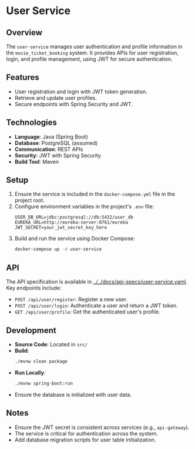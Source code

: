 # User Service

## Overview
The `user-service` manages user authentication and profile information in the `movie_ticket_booking` system. It provides APIs for user registration, login, and profile management, using JWT for secure authentication.

## Features
- User registration and login with JWT token generation.
- Retrieve and update user profiles.
- Secure endpoints with Spring Security and JWT.

## Technologies
- **Language**: Java (Spring Boot)
- **Database**: PostgreSQL (assumed)
- **Communication**: REST APIs
- **Security**: JWT with Spring Security
- **Build Tool**: Maven

## Setup
1. Ensure the service is included in the `docker-compose.yml` file in the project root.
2. Configure environment variables in the project's `.env` file:
   ```plaintext
   USER_DB_URL=jdbc:postgresql://db:5432/user_db
   EUREKA_URL=http://eureka-server:8761/eureka
   JWT_SECRET=your_jwt_secret_key_here
   ```
3. Build and run the service using Docker Compose:
   ```bash
   docker-compose up -d user-service
   ```

## API
The API specification is available in [../../docs/api-specs/user-service.yaml](../../docs/api-specs/user-service.yaml). Key endpoints include:
- `POST /api/user/register`: Register a new user.
- `POST /api/user/login`: Authenticate a user and return a JWT token.
- `GET /api/user/profile`: Get the authenticated user's profile.

## Development
- **Source Code**: Located in `src/`
- **Build**:
  ```bash
  ./mvnw clean package
  ```
- **Run Locally**:
  ```bash
  ./mvnw spring-boot:run
  ```
- Ensure the database is initialized with user data.

## Notes
- Ensure the JWT secret is consistent across services (e.g., `api-gateway`).
- The service is critical for authentication across the system.
- Add database migration scripts for user table initialization.